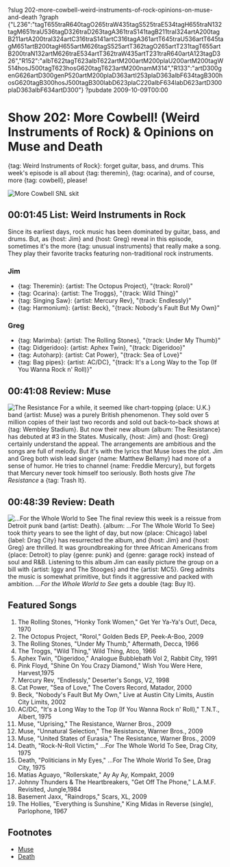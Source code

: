 ?slug 202-more-cowbell-weird-instruments-of-rock-opinions-on-muse-and-death
?graph {"L236":"tagT655traR640tagO265traW435tagS525traE534tagH655traN132tagM651traU536tagD326traD263tagA361traS141tagB211traI324artA200tagB211artA200traI324artC316traS141artC316tagA361artT645traU536artT645tagM651artB200tagH655artM626tagS525artT362tagO265artT231tagT655artB200traN132artM626traE534artT362traW435artT231traR640artA123tagD326","R152":"albT622tagT623albT622artM200artM200plaU200artM200tagW514hosJ500tagT623hosG620tagT623artM200namM314","R133":"artD300genG626artD300genP520artM200plaD363artI253plaD363albF634tagB300hosG620tagB300hosJ500tagB300labD623plaC220albF634labD623artD300plaD363albF634artD300"}
?pubdate 2009-10-09T00:00

# Show 202: More Cowbell! (Weird Instruments of Rock) & Opinions on Muse and Death
{tag: Weird Instruments of Rock}: forget guitar, bass, and drums. This week's episode is all about {tag: theremin}, {tag: ocarina}, and of course, more {tag: cowbell}, please!

![More Cowbell SNL skit](http://static.soundopinions.org/images/2010/morecowbell.jpg)

## 00:01:45 List: Weird Instruments in Rock
Since its earliest days, rock music has been dominated by guitar, bass, and drums. But, as {host: Jim} and {host: Greg} reveal in this episode, sometimes it's the more {tag: unusual instruments} that really make a song. They play their favorite tracks featuring non-traditional rock instruments.

### Jim
- {tag: Theremin}: {artist: The Octopus Project}, "{track: Rorol}"
- {tag: Ocarina}: {artist: The Troggs}, "{track: Wild Thing}"
- {tag: Singing Saw}: {artist: Mercury Rev}, "{track: Endlessly}"
- {tag: Harmonium}: {artist: Beck}, "{track: Nobody's Fault But My Own}"

### Greg
- {tag: Marimba}: {artist: The Rolling Stones}, "{track: Under My Thumb}"
- {tag: Didgeridoo}: {artist: Aphex Twin}, "{track: Digeridoo}"
- {tag: Autoharp}: {artist: Cat Power}, "{track: Sea of Love}"
- {tag: Bag pipes}: {artist: AC/DC}, "{track: It's a Long Way to the Top (If You Wanna Rock n' Roll)}"

## 00:41:08 Review: Muse
![The Resistance](http://is2.mzstatic.com/image/thumb/Music1/v4/f5/9f/ec/f59fec5d-5ce1-f226-d7bb-3204eddb9337/source/600x600bb.jpg "1093360/991509751")
For a while, it seemed like chart-topping {place: U.K.} band {artist: Muse} was a purely British phenomenon. They sold over 5 million copies of their last two records and sold out back-to-back shows at {tag: Wembley Stadium}. But now their new album {album: The Resistance} has debuted at #3 in the States. Musically, {host: Jim} and {host: Greg} certainly understand the appeal. The arrangements are ambitious and the songs are full of melody. But it's with the lyrics that Muse loses the plot. Jim and Greg both wish lead singer {name: Matthew Bellamy} had more of a sense of humor. He tries to channel {name: Freddie Mercury}, but forgets that Mercury never took himself too seriously. Both hosts give *The Resistance* a {tag: Trash It}.

## 00:48:39 Review: Death
![...For the Whole World to See](http://is5.mzstatic.com/image/thumb/Music/v4/ec/78/38/ec783845-2ae0-6943-88d9-b114e156edba/source/600x600bb.jpg "309078520/303817016")
The final review this week is a reissue from Detroit punk band {artist: Death}. {album: ...For The Whole World To See} took thirty years to see the light of day, but now {place: Chicago} label {label: Drag City} has resurrected the album, and {host: Jim} and {host: Greg} are thrilled. It was groundbreaking for three African Americans from {place: Detroit} to play {genre: punk} and {genre: garage rock} instead of soul and R&B. Listening to this album Jim can easily picture the group on a bill with {artist: Iggy and The Stooges} and the {artist: MC5}. Greg admits the music is somewhat primitive, but finds it aggressive and packed with ambition. *...For the Whole World to See* gets a double {tag: Buy It}.

## Featured Songs
1. The Rolling Stones, "Honky Tonk Women," Get Yer Ya-Ya's Out!, Deca, 1970
2. The Octopus Project, "Rorol," Golden Beds EP, Peek-A-Boo, 2009
3. The Rolling Stones, "Under My Thumb," Aftermath, Decca, 1966
4. The Troggs, "Wild Thing," Wild Thing, Atco, 1966
5. Aphex Twin, "Digeridoo," Analogue Bubblebath Vol 2, Rabbit City, 1991
6. Pink Floyd, "Shine On You Crazy Diamond," Wish You Were Here, Harvest,1975
7. Mercury Rev, "Endlessly," Deserter's Songs, V2, 1998
8. Cat Power, "Sea of Love," The Covers Record, Matador, 2000
9. Beck, "Nobody's Fault But My Own," Live at Austin City Limits, Austin City Limits, 2002
10. AC/DC, "It's a Long Way to the Top (If You Wanna Rock n' Roll)," T.N.T., Albert, 1975
11. Muse, "Uprising," The Resistance, Warner Bros., 2009
12. Muse, "Unnatural Selection," The Resistance, Warner Bros., 2009
13. Muse, "United States of Eurasia," The Resistance, Warner Bros., 2009
14. Death, "Rock-N-Roll Victim," ...For The Whole World To See, Drag City, 1975
15. Death, "Politicians in My Eyes," ...For The Whole World To See, Drag City, 1975
16. Matias Aguayo, "Rollerskate," Ay Ay Ay, Kompakt, 2009
17. Johnny Thunders & The Heartbreakers, "Get Off The Phone," L.A.M.F. Revisited, Jungle,1984
18. Basement Jaxx, "Raindrops," Scars, XL, 2009
19. The Hollies, "Everything is Sunshine," King Midas in Reverse (single), Parlophone, 1967

## Footnotes 
- [Muse](http://muse.mu/)
- [Death](http://deathfromdetroit.com/)
